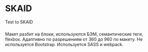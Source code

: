 # SKAID

Test to SKAID

###

Макет разбит на блоки, используются БЭМ, семантические теги, flexbox.
Адаптивно по разрешениям от 360 до 960 по макету.
Не используется Bootstrap.
Используется SASS и webpack.

